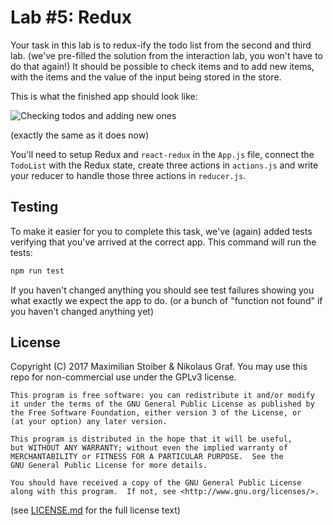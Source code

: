 # Lab #5: Redux

Your task in this lab is to redux-ify the todo list from the second and third lab. (we've pre-filled the solution from the interaction lab, you won't have to do that again!) It should be possible to check items and to add new items, with the items and the value of the input being stored in the store.

This is what the finished app should look like:

![Checking todos and adding new ones](https://cloud.githubusercontent.com/assets/7525670/22978746/4121f3de-f394-11e6-8e19-f366754d0f47.gif)

(exactly the same as it does now)

You'll need to setup Redux and `react-redux` in the `App.js` file, connect the `TodoList` with the Redux state, create three actions in `actions.js` and write your reducer to handle those three actions in `reducer.js`.

## Testing

To make it easier for you to complete this task, we've (again) added tests verifying that you've arrived at the correct app. This command will run the tests:

```sh
npm run test
```

If you haven't changed anything you should see test failures showing you what exactly we expect the app to do. (or a bunch of "function not found" if you haven't changed anything yet)

## License

Copyright (C) 2017  Maximilian Stoiber & Nikolaus Graf. You may use this repo for non-commercial use under the GPLv3 license.

```
This program is free software: you can redistribute it and/or modify
it under the terms of the GNU General Public License as published by
the Free Software Foundation, either version 3 of the License, or
(at your option) any later version.

This program is distributed in the hope that it will be useful,
but WITHOUT ANY WARRANTY; without even the implied warranty of
MERCHANTABILITY or FITNESS FOR A PARTICULAR PURPOSE.  See the
GNU General Public License for more details.

You should have received a copy of the GNU General Public License
along with this program.  If not, see <http://www.gnu.org/licenses/>.
```

(see [LICENSE.md](LICENSE.md) for the full license text)
